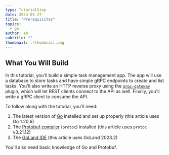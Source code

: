 ```yaml
---
type: TutorialStep
date: 2024-05-27
title: "Prerequisites"
topics:
  - go
author: ab
subtitle: ""
thumbnail: ./thumbnail.png
---
```


## What You Will Build

In this tutorial, you'll build a simple task management app. The app will use a database to store tasks and have simple gRPC endpoints to create and list tasks. You'll also write an HTTP reverse proxy using the [`grpc-gateway`](https://github.com/grpc-ecosystem/grpc-gateway) plugin, which will let REST clients connect to the API as well. Finally, you'll write a gRPC client to consume the API.

To follow along with the tutorial, you'll need:

1. The latest version of [Go](https://go.dev/) installed and set up properly (this article uses Go 1.20.6)
2. The [Protobuf compiler](https://github.com/protocolbuffers/protobuf#protobuf-compiler-installation) (`protoc`) installed (this article uses `protoc` v3.21.12)
3. The [GoLand IDE](https://www.jetbrains.com/go/) (this article uses GoLand 2023.2)

You'll also need basic knowledge of Go and Protobuf.
